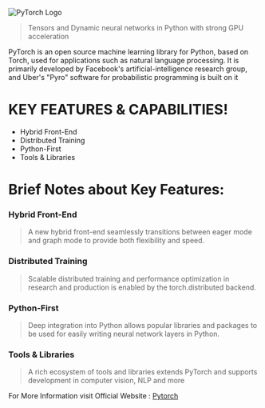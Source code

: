 ![PyTorch Logo](https://github.com/pytorch/pytorch/blob/master/docs/source/_static/img/pytorch-logo-dark.png)
> Tensors and Dynamic neural networks in Python with strong GPU acceleration

PyTorch is an open source machine learning library for Python, based on Torch, used for applications such as natural language processing. It is primarily developed by Facebook's artificial-intelligence research group, and Uber's "Pyro" software for probabilistic programming is built on it

# KEY FEATURES & CAPABILITIES!

  - Hybrid Front-End
  - Distributed Training
  - Python-First
  - Tools & Libraries

# Brief Notes about Key Features:

### Hybrid Front-End
> A new hybrid front-end seamlessly transitions between eager mode and graph mode to provide both flexibility and speed.

### Distributed Training
> Scalable distributed training and performance optimization in research and production is enabled by the torch.distributed backend.

### Python-First
> Deep integration into Python allows popular libraries and packages to be used for easily writing neural network layers in Python.

### Tools & Libraries
> A rich ecosystem of tools and libraries extends PyTorch and supports development in computer vision, NLP and more

For More Information visit Official Website : [Pytorch](https://pytorch.org/)
